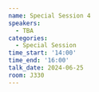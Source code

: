 ```yaml
---
name: Special Session 4
speakers:
  - TBA
categories:
  - Special Session
time_start: '14:00'
time_end: '16:00'
talk_date: 2024-06-25
room: J330
---
```

